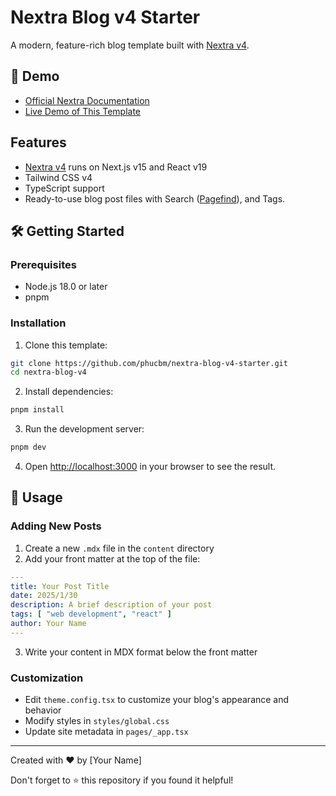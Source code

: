 # Nextra Blog v4 Starter

A modern, feature-rich blog template built with [Nextra v4](https://nextra.site).

## 🚀 Demo

- [Official Nextra Documentation](https://nextra.site)
- [Live Demo of This Template](https://nextra-blog-v4.vercel.app/)

## Features

- [Nextra v4](https://nextra.site/docs) runs on Next.js v15 and React v19
- Tailwind CSS v4
- TypeScript support
- Ready-to-use blog post files with
  Search ([Pagefind](https://the-guild.dev/blog/nextra-4#new-search-engine--pagefind)), and Tags.

## 🛠 Getting Started

### Prerequisites

- Node.js 18.0 or later
- pnpm

### Installation

1. Clone this template:

```bash
git clone https://github.com/phucbm/nextra-blog-v4-starter.git
cd nextra-blog-v4
```

2. Install dependencies:

```bash
pnpm install
```

3. Run the development server:

```bash
pnpm dev
```

4. Open [http://localhost:3000](http://localhost:3000) in your browser to see the result.

## 📝 Usage

### Adding New Posts

1. Create a new `.mdx` file in the `content` directory
2. Add your front matter at the top of the file:

```yaml
---
title: Your Post Title
date: 2025/1/30
description: A brief description of your post
tags: [ "web development", "react" ]
author: Your Name
---
```

3. Write your content in MDX format below the front matter

### Customization

- Edit `theme.config.tsx` to customize your blog's appearance and behavior
- Modify styles in `styles/global.css`
- Update site metadata in `pages/_app.tsx`

---

Created with ❤️ by [Your Name]

Don't forget to ⭐ this repository if you found it helpful!